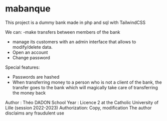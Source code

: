 # mabanque

This project is a dummy bank made in php and sql with TailwindCSS

We can:
-make transfers between members of the bank
- manage its customers with an admin interface that allows to modify/delete data.
- Open an account
- Change password

Special features:
- Passwords are hashed 
- When transferring money to a person who is not a client of the bank, 
  the transfer goes to the bank which will magically take care of transferring the money back

Author : Théo DADON 
School Year : Licence 2 at the Catholic University of Lille (session 2022-2023)
Authorization: Copy, modification
The author disclaims any fraudulent use
